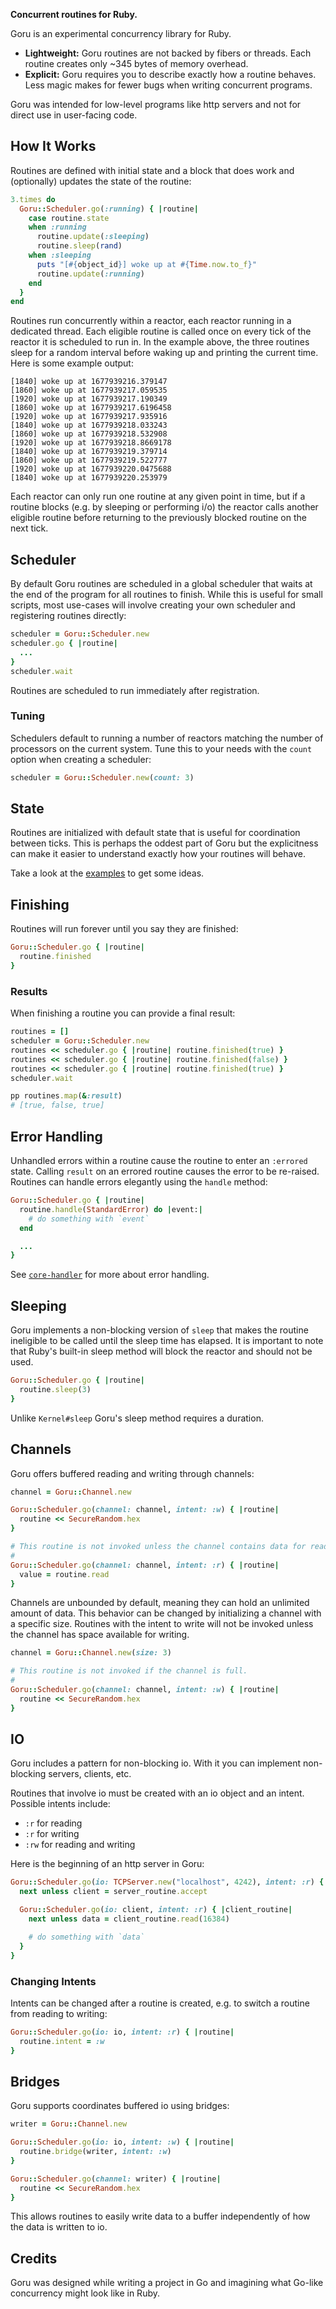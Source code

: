 **Concurrent routines for Ruby.**

Goru is an experimental concurrency library for Ruby.

* **Lightweight:** Goru routines are not backed by fibers or threads. Each routine creates only ~345 bytes of memory overhead.
* **Explicit:** Goru requires you to describe exactly how a routine behaves. Less magic makes for fewer bugs when writing concurrent programs.

Goru was intended for low-level programs like http servers and not for direct use in user-facing code.

## How It Works

Routines are defined with initial state and a block that does work and (optionally) updates the state of the routine:

```ruby
3.times do
  Goru::Scheduler.go(:running) { |routine|
    case routine.state
    when :running
      routine.update(:sleeping)
      routine.sleep(rand)
    when :sleeping
      puts "[#{object_id}] woke up at #{Time.now.to_f}"
      routine.update(:running)
    end
  }
end
```

Routines run concurrently within a reactor, each reactor running in a dedicated thread. Each eligible routine is called
once on every tick of the reactor it is scheduled to run in. In the example above, the three routines sleep for a random
interval before waking up and printing the current time. Here is some example output:

```
[1840] woke up at 1677939216.379147
[1860] woke up at 1677939217.059535
[1920] woke up at 1677939217.190349
[1860] woke up at 1677939217.6196458
[1920] woke up at 1677939217.935916
[1840] woke up at 1677939218.033243
[1860] woke up at 1677939218.532908
[1920] woke up at 1677939218.8669178
[1840] woke up at 1677939219.379714
[1860] woke up at 1677939219.522777
[1920] woke up at 1677939220.0475688
[1840] woke up at 1677939220.253979
```

Each reactor can only run one routine at any given point in time, but if a routine blocks (e.g. by sleeping or
performing i/o) the reactor calls another eligible routine before returning to the previously blocked routine
on the next tick.

## Scheduler

By default Goru routines are scheduled in a global scheduler that waits at the end of the program for all routines
to finish. While this is useful for small scripts, most use-cases will involve creating your own scheduler and
registering routines directly:

```ruby
scheduler = Goru::Scheduler.new
scheduler.go { |routine|
  ...
}
scheduler.wait
```

Routines are scheduled to run immediately after registration.

### Tuning

Schedulers default to running a number of reactors matching the number of processors on the current system. Tune
this to your needs with the `count` option when creating a scheduler:

```ruby
scheduler = Goru::Scheduler.new(count: 3)
```

## State

Routines are initialized with default state that is useful for coordination between ticks. This is perhaps the
oddest part of Goru but the explicitness can make it easier to understand exactly how your routines will behave.

Take a look at the [examples](./examples) to get some ideas.

## Finishing

Routines will run forever until you say they are finished:

```ruby
Goru::Scheduler.go { |routine|
  routine.finished
}
```

### Results

When finishing a routine you can provide a final result:

```ruby
routines = []
scheduler = Goru::Scheduler.new
routines << scheduler.go { |routine| routine.finished(true) }
routines << scheduler.go { |routine| routine.finished(false) }
routines << scheduler.go { |routine| routine.finished(true) }
scheduler.wait

pp routines.map(&:result)
# [true, false, true]
```

## Error Handling

Unhandled errors within a routine cause the routine to enter an `:errored` state. Calling `result` on an errored
routine causes the error to be re-raised. Routines can handle errors elegantly using the `handle` method:

```ruby
Goru::Scheduler.go { |routine|
  routine.handle(StandardError) do |event:|
    # do something with `event`
  end

  ...
}
```

See [`core-handler`](https://github.com/bryanp/corerb/tree/main/handler) for more about error handling.

## Sleeping

Goru implements a non-blocking version of `sleep` that makes the routine ineligible to be called until the sleep time
has elapsed. It is important to note that Ruby's built-in sleep method will block the reactor and should not be used.

```ruby
Goru::Scheduler.go { |routine|
  routine.sleep(3)
}
```

Unlike `Kernel#sleep` Goru's sleep method requires a duration.

## Channels

Goru offers buffered reading and writing through channels:

```ruby
channel = Goru::Channel.new

Goru::Scheduler.go(channel: channel, intent: :w) { |routine|
  routine << SecureRandom.hex
}

# This routine is not invoked unless the channel contains data for reading.
#
Goru::Scheduler.go(channel: channel, intent: :r) { |routine|
  value = routine.read
}
```

Channels are unbounded by default, meaning they can hold an unlimited amount of data. This behavior can be changed by
initializing a channel with a specific size. Routines with the intent to write will not be invoked unless the channel
has space available for writing.

```ruby
channel = Goru::Channel.new(size: 3)

# This routine is not invoked if the channel is full.
#
Goru::Scheduler.go(channel: channel, intent: :w) { |routine|
  routine << SecureRandom.hex
}
```

## IO

Goru includes a pattern for non-blocking io. With it you can implement non-blocking servers, clients, etc.

Routines that involve io must be created with an io object and an intent. Possible intents include:

* `:r` for reading
* `:r` for writing
* `:rw` for reading and writing

Here is the beginning of an http server in Goru:

```ruby
Goru::Scheduler.go(io: TCPServer.new("localhost", 4242), intent: :r) { |server_routine|
  next unless client = server_routine.accept

  Goru::Scheduler.go(io: client, intent: :r) { |client_routine|
    next unless data = client_routine.read(16384)

    # do something with `data`
  }
}
```

### Changing Intents

Intents can be changed after a routine is created, e.g. to switch a routine from reading to writing:

```ruby
Goru::Scheduler.go(io: io, intent: :r) { |routine|
  routine.intent = :w
}
```

## Bridges

Goru supports coordinates buffered io using bridges:

```ruby
writer = Goru::Channel.new

Goru::Scheduler.go(io: io, intent: :w) { |routine|
  routine.bridge(writer, intent: :w)
}

Goru::Scheduler.go(channel: writer) { |routine|
  routine << SecureRandom.hex
}
```

This allows routines to easily write data to a buffer independently of how the data is written to io.

## Credits

Goru was designed while writing a project in Go and imagining what Go-like concurrency might look like in Ruby.
